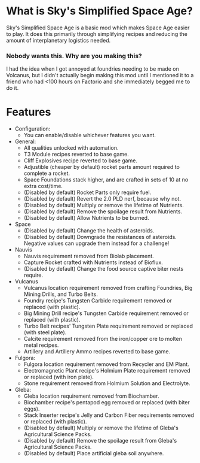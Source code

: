 # What is Sky's Simplified Space Age?
Sky's Simplified Space Age is a basic mod which makes Space Age easier to play.
It does this primarily through simplifying recipes and reducing the amount of interplanetary logistics needed.

### Nobody wants this.  Why are you making this?
I had the idea when I got annoyed at foundries needing to be made on Volcanus, but I didn't actually begin making this mod until I mentioned it to a friend who had <100 hours on Factorio and she immediately begged me to do it.

# Features
* Configuration:
  * You can enable/disable whichever features you want.
* General:
  * All qualities unlocked with automation.
  * T3 Module recipes reverted to base game.
  * Cliff Explosives recipe reverted to base game.
  * Adjustible (cheaper by default) rocket parts amount required to complete a rocket.
  * Space Foundations stack higher, and are crafted in sets of 10 at no extra cost/time.
  * (Disabled by default) Rocket Parts only require fuel.
  * (Disabled by default) Revert the 2.0 PLD nerf, because why not.
  * (Disabled by default) Multiply or remove the lifetime of Nutrients.
  * (Disabled by default) Remove the spoilage result from Nutrients.
  * (Disabled by default) Allow Nutrients to be burned.
* Space
  * (Disabled by default) Change the health of asteroids.
  * (Disabled by default) Downgrade the resistances of asteroids.  Negative values can upgrade them instead for a challenge!
* Nauvis
  * Nauvis requirement removed from Biolab placement.
  * Capture Rocket crafted with Nutrients instead of Bioflux.
  * (Disabled by default) Change the food source captive biter nests require.
* Vulcanus
  * Vulcanus location requirement removed from crafting Foundries, Big Mining Drills, and Turbo Belts.
  * Foundry recipe's Tungsten Carbide requirement removed or replaced (with plastic).
  * Big Mining Drill recipe's Tungsten Carbide requirement removed or replaced (with plastic).
  * Turbo Belt recipes' Tungsten Plate requirement removed or replaced (with steel plate).
  * Calcite requirement removed from the iron/copper ore to molten metal recipes.
  * Artillery and Artillery Ammo recipes reverted to base game.
* Fulgora:
  * Fulgora location requirement removed from Recycler and EM Plant.
  * Electromagnetic Plant recipe's Holmium Plate requirement removed or replaced (with iron plate).
  * Stone requirement removed from Holmium Solution and Electrolyte.
* Gleba:
  * Gleba location requirement removed from Biochamber.
  * Biochamber recipe's pentapod egg removed or replaced (with biter eggs).
  * Stack Inserter recipe's Jelly and Carbon Fiber requirements removed or replaced (with plastic).
  * (Disabled by default) Multiply or remove the lifetime of Gleba's Agricultural Science Packs.
  * (Disabled by default) Remove the spoilage result from Gleba's Agricultural Science Packs.
  * (Disabled by default) Place artificial gleba soil anywhere.
